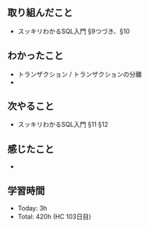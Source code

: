 ## 取り組んだこと
- スッキリわかるSQL入門 §9つづき、§10
## わかったこと
- トランザクション / トランザクションの分離
- 
## 次やること
- スッキリわかるSQL入門 §11 §12
## 感じたこと
-
## 学習時間
- Today: 3h
- Total: 420h (HC 103日目)
